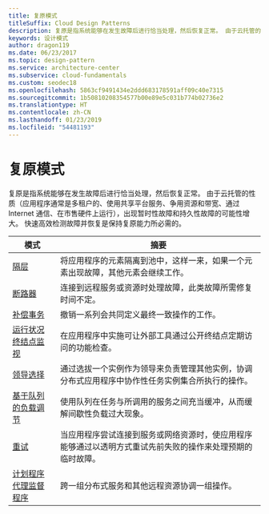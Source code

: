 ```yaml
---
title: 复原模式
titleSuffix: Cloud Design Patterns
description: 复原是指系统能够在发生故障后进行恰当处理，然后恢复正常。 由于云托管的性质（应用程序通常是多租户的、使用共享平台服务、争用资源和带宽、通过 Internet 通信、在市售硬件上运行），出现暂时性故障和持久性故障的可能性增大。 快速高效检测故障并恢复是保持复原能力所必需的。
keywords: 设计模式
author: dragon119
ms.date: 06/23/2017
ms.topic: design-pattern
ms.service: architecture-center
ms.subservice: cloud-fundamentals
ms.custom: seodec18
ms.openlocfilehash: 5863cf9491434e2ddd683178591aff09c40e7315
ms.sourcegitcommit: 1b50810208354577b00e89e5c031b774b02736e2
ms.translationtype: HT
ms.contentlocale: zh-CN
ms.lasthandoff: 01/23/2019
ms.locfileid: "54481193"
---
```

# <a name="resiliency-patterns"></a>复原模式

复原是指系统能够在发生故障后进行恰当处理，然后恢复正常。 由于云托管的性质（应用程序通常是多租户的、使用共享平台服务、争用资源和带宽、通过 Internet 通信、在市售硬件上运行），出现暂时性故障和持久性故障的可能性增大。 快速高效检测故障并恢复是保持复原能力所必需的。

|                            模式                             |                                                                                                      摘要                                                                                                       |
|----------------------------------------------------------------|--------------------------------------------------------------------------------------------------------------------------------------------------------------------------------------------------------------------|
|                   [隔层](../bulkhead.md)                   |                                                     将应用程序的元素隔离到池中，这样一来，如果一个元素出现故障，其他元素会继续工作。                                                      |
|            [断路器](../circuit-breaker.md)            |                                                  连接到远程服务或资源时处理故障，此类故障所需修复时间不定。                                                   |
|   [补偿事务](../compensating-transaction.md)   |                                                      撤销一系列会共同定义最终一致操作的工作。                                                       |
| [运行状况终结点监视](../health-endpoint-monitoring.md) |                                            在应用程序中实施可让外部工具通过公开终结点定期访问的功能检查。                                            |
|            [领导选择](../leader-election.md)            | 通过选拔一个实例作为领导来负责管理其他实例，协调分布式应用程序中协作性任务实例集合所执行的操作。 |
|  [基于队列的负载调节](../queue-based-load-leveling.md)  |                                            使用队列在任务与所调用的服务之间充当缓冲，从而缓解间歇性负载过大现象。                                             |
|                      [重试](../retry.md)                      |             当应用程序尝试连接到服务或网络资源时，使应用程序能够通过以透明方式重试先前失败的操作来处理预期的临时故障。             |
| [计划程序代理监督程序](../scheduler-agent-supervisor.md) |                                                            跨一组分布式服务和其他远程资源协调一组操作。                                                            |